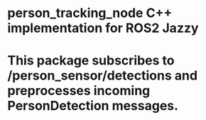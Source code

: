 # person_tracking_node C++ implementation for ROS2 Jazzy
# This package subscribes to /person_sensor/detections and preprocesses incoming PersonDetection messages.
